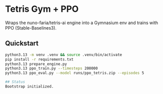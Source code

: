 # Tetris Gym + PPO
Wraps the nuno-faria/tetris-ai engine into a Gymnasium env and trains with PPO (Stable-Baselines3).

## Quickstart
```bash
python3.13 -m venv .venv && source .venv/bin/activate
pip install -r requirements.txt
python3.13 prepare_engine.py
python3.13 ppo_train.py --timesteps 200000
python3.13 ppo_eval.py --model runs/ppo_tetris.zip --episodes 5

## Status
Bootstrap initialized.
